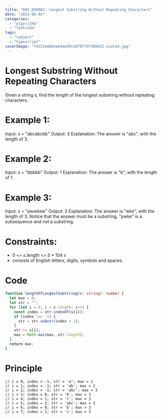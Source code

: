 ```yaml
---
title: "DAY_0X0002: Longest Substring Without Repeating Characters"
date: "2023-09-03"
categories: 
  - "algorithm"
  - "leetcode"
tags: 
  - "subject"
  - "typescript"
coverImage: "742214a6beab4aed9c4df8f79f3084d2-scaled.jpg"
---
```


# Longest Substring Without Repeating Characters

Given a string s, find the length of the longest substring without repeating characters.

# Example 1:

Input: s = "abcabcbb" Output: 3 Explanation: The answer is "abc", with the length of 3.

# Example 2:

Input: s = "bbbbb" Output: 1 Explanation: The answer is "b", with the length of 1.

# Example 3:

Input: s = "pwwkew" Output: 3 Explanation: The answer is "wke", with the length of 3. Notice that the answer must be a substring, "pwke" is a subsequence and not a substring.

# Constraints:

- 0 <= s.length <= 5 \* 104 s
- consists of English letters, digits, symbols and spaces.

# Code

```ts
function lengthOfLongestSubstring(s: string): number {
  let max = 0;
  let str = "";
  for (let i = 0; i < s.length; i++) {
    const index = str.indexOf(s[i]);
    if (index !== -1) {
      str = str.substr(index + 1);
    }
    str += s[i];
    max = Math.max(max, str.length);
  }
  return max;
}
```

# Principle

```
// i = 0; index = -1; str = 'a'; max = 1
// i = 1; index = -1; str = 'ab'; max = 2
// i = 2; index = -1; str = 'abc'; max = 3
// i = 3; index = 0; str = 'b'; max = 3
// i = 4; index = 1; str = 'c'; max = 3
// i = 5; index = 2; str = 'abc'; max = 3
// i = 6; index = 0; str = 'b'; max = 3
// i = 7; index = 1; str = 'c'; max = 3
```
